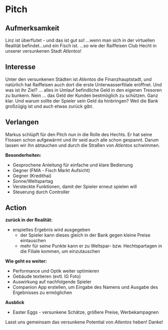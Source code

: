 # Pitch

## Aufmerksamkeit

Linz ist überflutet - und das ist gut so!
...wenn man sich in der virtuellen Realität befindet...und ein Fisch ist.
...so wie der Raiffeisen Club Hecht in unserer versunkenen Stadt *Atlentos*!

## Interesse

Unter den versunkenen Städten ist *Atlentos* die Finanzhauptstadt, und natürlich hat Raiffeisen auch dort die erste Unterwasserfiliale eröffnet.
Und was ist ihr Ziel? ... alles in Umlauf befindliche Geld in den eigenen Tresoren zu bunkern.
Nein ... das Geld der Kunden bestmöglich zu schützen. Ganz klar.
Und warum sollte der Spieler sein Geld da hinbringen? Weil die Bank großzügig ist und auch etwas zurück gibt.

## Verlangen

Markus schlüpft für den Pitch nun in die Rolle des Hechts.
Er hat seine Flossen schon aufgewärmt und ihr seid auch alle schon gespannt.
Darum lassen wir ihn abtauchen und durch die Straßen von *Atlentos* schwimmen.

**Besonderheiten:**
* Gesprochene Anleitung für einfache und klare Bedienung
* Gegner (FMA - Fisch Markt Aufsicht)
* Gegner (Kredithai)
* Sonne/Weltspartag
* Versteckte Funktionen, damit der Spieler erneut spielen will
* Steuerung durch Controller

## Action

**zurück in der Realität:**
* erspieltes Ergebnis wird ausgegeben
  * der Spieler kann dieses gleich in der Bank gegen kleine Preise eintauschen
  * mehr für seine Punkte kann er zu Weltspar- bzw. Hechtspartagen in die Filiale kommen, um einzutauschen

**Wie geht es weiter:**
* Performance und Optik weiter optimieren
* Gebäude textieren (evtl. IG Foto)
* Auswirkung auf nachfolgende Spieler
* Companion App erstellen, um Eingabe des Namens und Ausgabe des Ergebnisses zu ermöglichen

**Ausblick**
* Easter Eggs - versunkene Schätze, größere Preise, Werbekampagnen

Lasst uns gemeinsam das versunkene Potential von *Atlentos* heben!
Danke!
